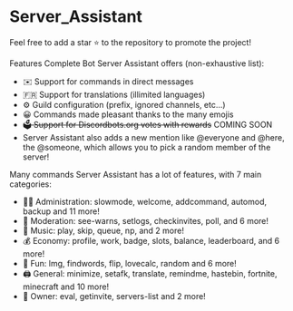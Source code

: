 # Server_Assistant

Feel free to add a star ⭐ to the repository to promote the project! 
 
Features
Complete Bot
Server Assistant offers (non-exhaustive list):

* ✉️ Support for commands in direct messages
* 🇫🇷 Support for translations (illimited languages)
* ⚙️ Guild configuration (prefix, ignored channels, etc...)
* 😀 Commands made pleasant thanks to the many emojis
* ~~🗳️ Support for Discordbots.org votes with rewards~~ COMING SOON
* Server Assistant also adds a new mention like @everyone and @here, the @someone, which allows you to pick a random member of the server!

Many commands
Server Assistant has a lot of features, with 7 main categories:

* 👩‍💼 Administration: slowmode, welcome, addcommand, automod, backup and 11 more!
* 🚓 Moderation: see-warns, setlogs, checkinvites, poll, and 6 more!
* 🎵 Music: play, skip, queue, np, and 2 more!
* 💰 Economy: profile, work, badge, slots, balance, leaderboard, and 6 more!
* 👻 Fun: lmg, findwords, flip, lovecalc, random and 6 more!
* 🖨️ General: minimize, setafk, translate, remindme, hastebin, fortnite, minecraft and 10 more!
* 👑 Owner: eval, getinvite, servers-list and 2 more!
